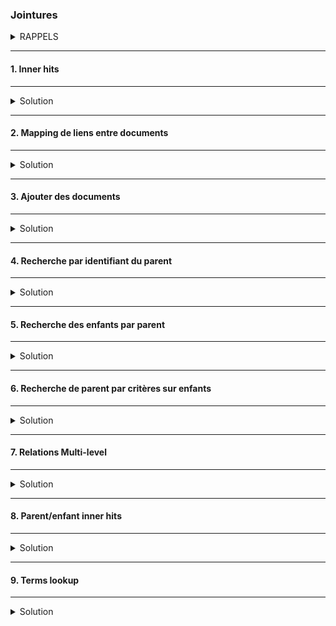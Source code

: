 ### Jointures
<details>
<summary>RAPPELS</summary>

Dans Elasticsearch les performances des recherches sont optimisées par la dénormalisation des données.</b>

<img src="https://i.ibb.co/wrLmgLY/01-Screenshot-from-2021-03-18-15-12-00.png" width="30%">

Elasticsearch ne supporte pas les jointures simples comme dans une base de données relationnelles. Mais il y a de façon de la fire différemment.<br/>
Cependant : les jointures sont très couteuses !!

##### :arrow_forward: Commençons par créer un jeu de données :
```
PUT /department
{
  "mappings": {  
    "properties": {
      "name": {
        "type": "text"
      },
      "employees": {
        "type": "nested"
      }
    }
  }
}
```
Le champs `employees` est de type `nested`, il contiendra un tableau d'objets.

Indexation des données :
```
PUT /department/_doc/1
{
  "name": "Development",
  "employees": [
    {
      "name": "Eric Green",
      "age": 39,
      "gender": "M",
      "position": "Big Data Specialist"
    },
    {
      "name": "James Taylor",
      "age": 27,
      "gender": "M",
      "position": "Software Developer"
    },
    {
      "name": "Gary Jenkins",
      "age": 21,
      "gender": "M",
      "position": "Intern"
    },
    {
      "name": "Julie Powell",
      "age": 26,
      "gender": "F",
      "position": "Intern"
    },
    {
      "name": "Benjamin Smith",
      "age": 46,
      "gender": "M",
      "position": "Senior Software Engineer"
    }
  ]
}
```

```sbtshell
PUT /department/_doc/2
{
  "name": "HR & Marketing",
  "employees": [
    {
      "name": "Patricia Lewis",
      "age": 42,
      "gender": "F",
      "position": "Senior Marketing Manager"
    },
    {
      "name": "Maria Anderson",
      "age": 56,
      "gender": "F",
      "position": "Head of HR"
    },
    {
      "name": "Margaret Harris",
      "age": 19,
      "gender": "F",
      "position": "Intern"
    },
    {
      "name": "Ryan Nelson",
      "age": 31,
      "gender": "M",
      "position": "Marketing Manager"
    },
    {
      "name": "Kathy Williams",
      "age": 49,
      "gender": "F",
      "position": "Senior Marketing Manager"
    },
    {
      "name": "Jacqueline Hill",
      "age": 28,
      "gender": "F",
      "position": "Junior Marketing Manager"
    },
    {
      "name": "Donald Morris",
      "age": 39,
      "gender": "M",
      "position": "SEO Specialist"
    },
    {
      "name": "Evelyn Henderson",
      "age": 24,
      "gender": "F",
      "position": "Intern"
    },
    {
      "name": "Earl Moore",
      "age": 21,
      "gender": "M",
      "position": "Junior SEO Specialist"
    },
    {
      "name": "Phillip Sanchez",
      "age": 35,
      "gender": "M",
      "position": "SEM Specialist"
    }
  ]
}
```


</details>

---
#### 1. Inner hits
---
<details>
<summary>Solution</summary>

Les champs de type `nested` ne peuvent être requêtés que via des requêtes `nested`. Ils sont utilisés pour les objets de type `array` pour établir des liens avec des propriètès d'autres objets (relation many-to-one).<br/>
La requête `nested` comprend deux parties :
* path : pour désigner le champ qui contient les objets.
* query : la requête qui sera exécutée sur ces objets.

Rechercher les départements où il y a des employéEs en tant qu'internes:
```
GET /department/_search
{
  "_source": false,
  "query": {
    "nested": {
      "path": "employees",
      "inner_hits": {},
      "query": {
        "bool": {
          "must": [
            {
              "match": {
                "employees.position": "intern"
              }
            },
            {
              "term": {
                "employees.gender.keyword": {
                  "value": "F"
                }
              }
            }
          ]
        }
      }
    }
  }
}
```

Les deux départements figurent dans les résultats.
la clause `inner_hits` permet de récupérer dedans que les employéEs qui répondent aux critères de la recherche.
 

</details>

---
#### 2. Mapping de liens entre documents
---
<details>
<summary>Solution</summary>

Peut-on créer des liens entre des objets sont que ceux-là soient imbriqués ?

<img src="https://i.ibb.co/zWcx4pq/02-Screenshot-from-2021-03-18-15-43-40.png" width="30%">

Pour ce faire, utiliser les champs de type `join`. Ces champs définissent les relations entre les documents qui font partie d'une hiérarchie de documents.
```
PUT /department
{
  "mappings": {
    "properties": {
      "join_field": { 
        "type": "join",
        "relations": {
          "department": "employee"
        }
      }
    }
  }
}
```

Ici, dans la relation décrite `departement` est le parent de `employee`


</details>

---
#### 3. Ajouter des documents
---
<details>
<summary>Solution</summary>

##### :arrow_forward: Ajouter des departments

Dans le champ `join_field` on définit quelle relation cela représente dans le mapping.

<img src="https://i.ibb.co/RDnMjYk/03-Screenshot-from-2021-03-18-16-11-58.png" width="30%">

```
PUT /department/_doc/1
{
  "name": "Development",
  "join_field": "department"
}
```

Pour une meilleure compréhension de la définition des relations il est préférable d'utiliser la syntaxe suivante : 
```
PUT /department/_doc/2
{
  "name": "Marketing",
  "join_field": {
    "name" : "department"
  }
}
```

##### :arrow_forward: Ajouter des employés par department
Dans le champ `parent` de `join_field` spécifier l'identifiant du parent.<br>
A noter que le paramètre routing est obligatoire pour que les parents et enfants soient stockés dans le même shard.
```
PUT /department/_doc/3?routing=1
{
  "name": "Bo Andersen",
  "age": 28,
  "gender": "M",
  "join_field": {
    "name": "employee",
    "parent": 1
  }
}
```

```
PUT /department/_doc/4?routing=2
{
  "name": "John Doe",
  "age": 44,
  "gender": "M",
  "join_field": {
    "name": "employee",
    "parent": 2
  }
}
```

```
PUT /department/_doc/5?routing=1
{
  "name": "James Evans",
  "age": 32,
  "gender": "M",
  "join_field": {
    "name": "employee",
    "parent": 1
  }
}
```

```
PUT /department/_doc/6?routing=1
{
  "name": "Daniel Harris",
  "age": 52,
  "gender": "M",
  "join_field": {
    "name": "employee",
    "parent": 1
  }
}
```

```
PUT /department/_doc/7?routing=2
{
  "name": "Jane Park",
  "age": 23,
  "gender": "F",
  "join_field": {
    "name": "employee",
    "parent": 2
  }
}
```

```
PUT /department/_doc/8?routing=1
{
  "name": "Christina Parker",
  "age": 29,
  "gender": "F",
  "join_field": {
    "name": "employee",
    "parent": 1
  }
}
```


</details>

---
#### 4. Recherche par identifiant du parent
---
<details>
<summary>Solution</summary>

Tous les employés du département dont l'identifiant est 1 :
```
GET /department/_search
{
  "query": {
    "parent_id": {
      "type": "employee",
      "id": 1
    }
  }
}
```

<img src="https://i.ibb.co/TRxf6y4/04-Screenshot-2021-03-18-Elastic-Kibana.png" width="30%">


</details>

---
#### 5. Recherche des enfants  par parent
---
<details>
<summary>Solution</summary>

##### :arrow_forward: Recherche d'enfants d'un parent répondant à des critères
Pour ce faire, utiliser la clause `has_parent` où doivent être définis le type du parent et les critères de recherche auxquels le parent doit répondre.
```
GET /department/_search
{
  "query": {
    "has_parent": {
      "parent_type": "department",
      "query": {
        "term": {
          "name.keyword": "Development"
        }
      }
    }
  }
}
```

Même résultat que la précédente recherche.

##### :arrow_forward: Incorporer le score de pertinence des documents trouvés

Par défaut, la requête ignore le score de pertinence, c'est à dire que la correspondance du parent aux critères de recherches n'a aucune incidence sur le calcul du score.<br/>
Il est cependant possible d'y remédier grâce à l'option `score`. Ainsi l'enfant qui appartient au parent correspondant le plus aux critères de la requête aura le score le plus élevé.
```
GET /department/_search
{
  "query": {
    "has_parent": {
      "parent_type": "department",
      "score": true,
      "query": {
        "term": {
          "name.keyword": "Development"
        }
      }
    }
  }
}
```

Tous les documents retournés ont le même score.

<img src="https://i.ibb.co/xFkZP8G/05-Screenshot-2021-03-18-Elastic-Kibana.png" width="30%">


</details>

---
#### 6. Recherche de parent par critères sur enfants
---
<details>
<summary>Solution</summary>

##### :arrow_forward: Recherche de parents avec enfants qui répondent à une requête de type `bool`

Les départements ayant au moins un employé homme (critère facultatif) dont l'age est supérieur à 50 ans (critère obligatoire).<br/>
Pour ce faire, utiliser la clause `has_parent` où doivent figurer le type des enfants et les critères de recherche sur ces enfants.
```
GET /department/_search
{
  "query": {
    "has_child": {
      "type": "employee",
      "query": {
        "bool": {
          "must": [
            {
              "range": {
                "age": {
                  "gte": 50
                }
              }
            }
          ],
          "should": [
            {
              "term": {
                "gender.keyword": "M"
              }
            }
          ]
        }
      }
    }
  }
}
```

<img src="https://i.ibb.co/3FL7Q41/06-Screenshot-2021-03-18-Elastic-Kibana.png" width="30%">

##### :arrow_forward: Prendre en compte le score de pertinence avec le `score_mode`
```
GET /department/_search
{
  "query": {
    "has_child": {
      "type": "employee",
      "score_mode": "sum",
      "query": {
        "bool": {
          "must": [
            {
              "range": {
                "age": {
                  "gte": 50
                }
              }
            }
          ],
          "should": [
            {
              "term": {
                "gender.keyword": "M"
              }
            }
          ]
        }
      }
    }
  }
}
```

<img src="https://i.ibb.co/sjnMfTJ/07-Screenshot-2021-03-18-Elastic-Kibana.png" width="30%">

##### :arrow_forward: Specifier le nombre minimum et maximum d'enfants
```
GET /department/_search
{
  "query": {
    "has_child": {
      "type": "employee",
      "score_mode": "sum",
      "min_children": 2,
      "max_children": 5,
      "query": {
        "bool": {
          "must": [
            {
              "range": {
                "age": {
                  "gte": 50
                }
              }
            }
          ],
          "should": [
            {
              "term": {
                "gender.keyword": "M"
              }
            }
          ]
        }
      }
    }
  }
}
```

Aucun résultat.


</details>

---
#### 7. Relations Multi-level
---
<details>
<summary>Solution</summary>

<img src="https://i.ibb.co/F4147S4/11-Screenshot-from-2021-03-18-21-31-09.png" width="30%">

##### :arrow_forward: Creation d'un index avec mapping

Définir le type de la relation `company` qui contient les relations en tant que parent de `department` et `supply`.<br/>
Définir également la relation entre `department` et `employee`.
```
PUT /company
{
  "mappings": {
    "properties": {
      "join_field": { 
        "type": "join",
        "relations": {
          "company": ["department", "supplier"],
          "department": "employee"
        }
      }
    }
  }
}
```

##### :arrow_forward: Ajouter une compagnie
```
PUT /company/_doc/1
{
  "name": "My Company Inc.",
  "join_field": "company"
}
```

##### :arrow_forward: Ajouter un départment
```
PUT /company/_doc/2?routing=1
{
  "name": "Development",
  "join_field": {
    "name": "department",
    "parent": 1
  }
}
```

##### :arrow_forward: Ajouter un employé
```
PUT /company/_doc/3?routing=1
{
  "name": "Bo Andersen",
  "join_field": {
    "name": "employee",
    "parent": 2
  }
}
```

##### :arrow_forward: Ajouter d'autres données de test
```
PUT /company/_doc/4
{
  "name": "Another Company, Inc.",
  "join_field": "company"
}
```

```
PUT /company/_doc/5?routing=4
{
  "name": "Marketing",
  "join_field": {
    "name": "department",
    "parent": 4
  }
}
```

```
PUT /company/_doc/6?routing=4
{
  "name": "John Doe",
  "join_field": {
    "name": "employee",
    "parent": 5
  }
}
```

##### :arrow_forward: Exemple de requête multi-level

Rechercher la compganie ayant un département où travaille un certain "John Doe", soupçonné en tant que lanceur d'alerte.
```
GET /company/_search
{
  "query": {
    "has_child": {
      "type": "department",
      "query": {
        "has_child": {
          "type": "employee",
          "query": {
            "term": {
              "name.keyword": "John Doe"
            }
          }
        }
      }
    }
  }
}
```
<img src="https://i.ibb.co/nf6bbdJ/08-Screenshot-2021-03-18-Elastic-Kibana.png" width="30%">


</details>

---
#### 8. Parent/enfant inner hits
---
<details>
<summary>Solution</summary>

##### :arrow_forward: Inclure les inner hits pour les requêtes `has_child`
```
GET /department/_search
{
  "query": {
    "has_child": {
      "type": "employee",
      "inner_hits": {},
      "query": {
        "bool": {
          "must": [
            {
              "range": {
                "age": {
                  "gte": 50
                }
              }
            }
          ],
          "should": [
            {
              "term": {
                "gender.keyword": "M"
              }
            }
          ]
        }
      }
    }
  }
}
```
<img src="https://i.ibb.co/cYh8Pb4/09-Screenshot-2021-03-18-Elastic-Kibana.png" width="30%">

##### :arrow_forward: Inclure les inner hits pour les requêtes `has_parent`

```
GET /department/_search
{
  "query": {
    "has_parent": {
      "inner_hits": {},
      "parent_type": "department",
      "query": {
        "term": {
          "name.keyword": "Development"
        }
      }
    }
  }
}
```
<img src="https://i.ibb.co/WyFg2mD/10-Screenshot-2021-03-18-Elastic-Kibana.png" width="30%">


</details>

---
#### 9. Terms lookup
---
<details>
<summary>Solution</summary>

##### :arrow_forward: Ajouter des données de test
```
PUT /users/_doc/1
{
  "name": "John Roberts",
  "following" : [2, 3]
}
```

```
PUT /users/_doc/2
{
  "name": "Elizabeth Ross",
  "following" : []
}
```

```
PUT /users/_doc/3
{
  "name": "Jeremy Brooks",
  "following" : [1, 2]
}
```

```
PUT /users/_doc/4
{
  "name": "Diana Moore",
  "following" : [3, 1]
}
```

```
PUT /stories/_doc/1
{
  "user": 3,
  "content": "Wow look, a penguin!"
}
```

```
PUT /stories/_doc/2
{
  "user": 1,
  "content": "Just another day at the office... #coffee"
}
```

```
PUT /stories/_doc/3
{
  "user": 1,
  "content": "Making search great again! #elasticsearch #elk"
}
```

```
PUT /stories/_doc/4
{
  "user": 4,
  "content": "Had a blast today! #rollercoaster #amusementpark"
}
```

```
PUT /stories/_doc/5
{
  "user": 4,
  "content": "Yay, I just got hired as an Elasticsearch consultant - so excited!"
}
```

```
PUT /stories/_doc/6
{
  "user": 2,
  "content": "Chilling at the beach @ Greece #vacation #goodtimes"
}
```

##### :arrow_forward: Recherche des stories des user's suivis par un user donnés
```
GET /stories/_search
{
  "query": {
    "terms": {
      "user": {
        "index": "users",
        "id": "1",
        "path": "following"
      }
    }
  }
}
```

<img src="https://i.ibb.co/Zd841bc/12-Screenshot-2021-03-18-Elastic-Kibana.png" width="40%">

Illustration :

<img src="https://i.ibb.co/ccqRgFh/13-Screenshot-from-2021-03-18-21-50-02.png" width="30%">

</details>

